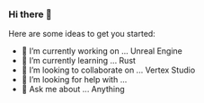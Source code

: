 ### Hi there 👋

Here are some ideas to get you started:

- 🔭 I’m currently working on ... Unreal Engine
- 🌱 I’m currently learning ... Rust
- 👯 I’m looking to collaborate on ... Vertex Studio
- 🤔 I’m looking for help with ...
- 💬 Ask me about ... Anything

